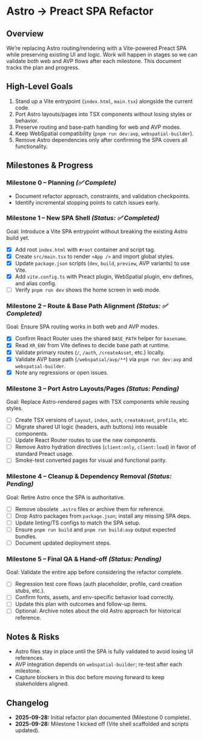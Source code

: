 # Astro → Preact SPA Refactor

## Overview

We’re replacing Astro routing/rendering with a Vite-powered Preact SPA while preserving existing UI and logic. Work will happen in stages so we can validate both web and AVP flows after each milestone. This document tracks the plan and progress.

## High-Level Goals

1. Stand up a Vite entrypoint (`index.html`, `main.tsx`) alongside the current code.
2. Port Astro layouts/pages into TSX components without losing styles or behavior.
3. Preserve routing and base-path handling for web and AVP modes.
4. Keep WebSpatial compatibility (`pnpm run dev:avp`, `webspatial-builder`).
5. Remove Astro dependencies only after confirming the SPA covers all functionality.

## Milestones & Progress

### Milestone 0 – Planning _(✅ Complete)_

- Document refactor approach, constraints, and validation checkpoints.
- Identify incremental stopping points to catch issues early.

### Milestone 1 – New SPA Shell _(Status: ✅ Completed)_

Goal: Introduce a Vite SPA entrypoint without breaking the existing Astro build yet.

- [x] Add root `index.html` with `#root` container and script tag.
- [x] Create `src/main.tsx` to render `<App />` and import global styles.
- [x] Update `package.json` scripts (`dev`, `build`, `preview`, AVP variants) to use Vite.
- [x] Add `vite.config.ts` with Preact plugin, WebSpatial plugin, env defines, and alias config.
- [ ] Verify `pnpm run dev` shows the home screen in web mode.

### Milestone 2 – Route & Base Path Alignment _(Status: ✅ Completed)_

Goal: Ensure SPA routing works in both web and AVP modes.

- [x] Confirm React Router uses the shared `BASE_PATH` helper for `basename`.
- [x] Read `XR_ENV` from Vite defines to decide base path at runtime.
- [x] Validate primary routes (`/`, `/auth`, `/createAsset`, etc.) locally.
- [x] Validate AVP base path (`/webspatial/avp/**`) via `pnpm run dev:avp` and `webspatial-builder`.
- [x] Note any regressions or open issues.

### Milestone 3 – Port Astro Layouts/Pages _(Status: Pending)_

Goal: Replace Astro-rendered pages with TSX components while reusing styles.

- [ ] Create TSX versions of `Layout`, `index`, `auth`, `createAsset`, `profile`, etc.
- [ ] Migrate shared UI logic (headers, auth buttons) into reusable components.
- [ ] Update React Router routes to use the new components.
- [ ] Remove Astro hydration directives (`client:only`, `client:load`) in favor of standard Preact usage.
- [ ] Smoke-test converted pages for visual and functional parity.

### Milestone 4 – Cleanup & Dependency Removal _(Status: Pending)_

Goal: Retire Astro once the SPA is authoritative.

- [ ] Remove obsolete `.astro` files or archive them for reference.
- [ ] Drop Astro packages from `package.json`; install any missing SPA deps.
- [ ] Update linting/TS configs to match the SPA setup.
- [ ] Ensure `pnpm run build` and `pnpm run build:avp` output expected bundles.
- [ ] Document updated deployment steps.

### Milestone 5 – Final QA & Hand-off _(Status: Pending)_

Goal: Validate the entire app before considering the refactor complete.

- [ ] Regression test core flows (auth placeholder, profile, card creation stubs, etc.).
- [ ] Confirm fonts, assets, and env-specific behavior load correctly.
- [ ] Update this plan with outcomes and follow-up items.
- [ ] Optional: Archive notes about the old Astro approach for historical reference.

## Notes & Risks

- Astro files stay in place until the SPA is fully validated to avoid losing UI references.
- AVP integration depends on `webspatial-builder`; re-test after each milestone.
- Capture blockers in this doc before moving forward to keep stakeholders aligned.

## Changelog

- **2025-09-28:** Initial refactor plan documented (Milestone 0 complete).
- **2025-09-28:** Milestone 1 kicked off (Vite shell scaffolded and scripts updated).
